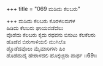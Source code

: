 +++
title = "069 ಮಡಿದು ಕೆಲಬರು"

+++
ಮಡಿದು ಕೆಲಬರು ಕೊರಳಲಸುಗಳ  
ಹಿಡಿದು ಕೆಲಬರು ಘಾಯವಡೆದೆಲು  
ವೊಡೆದು ಕೆಲಬರು ಕೈದು ರಥವನು ಬಿಸುಟು ಕೆಲಕೆಲರು    
ಹೊಡೆವ ಬಿರುಗಾಳಿಯಲಿ ಮುಗಿಲೊ  
ಡ್ಡೊಡೆದವೊಲು ಮೈಮಾರಿಗಳು ಹಿಂ  
ಡೊಡೆದುದೈ ಹೇರಾಳದಲಿ ಹೊಕ್ಕೆಚ್ಚನಾ ಪಾರ್ಥ    ॥69॥